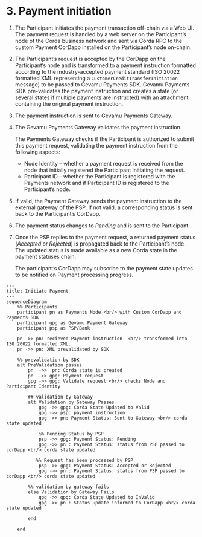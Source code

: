 # 3. Payment initiation

1. The Participant initiates the payment transaction off-chain via a Web UI. The payment request is handled by a web server on the Participant’s node of the Corda business network and sent via Corda RPC to the custom Payment CorDapp installed on the Participant’s node on-chain.

2. The Participant’s request is accepted by the CorDapp on the Participant’s node and is transformed to a payment instruction formatted according to the industry-accepted payment standard (ISO 20022 formatted XML representing a `CustomerCreditTransferInitiation` message) to be passed to Gevamu Payments SDK. Gevamu Payments SDK pre-validates the payment instruction and creates a state (or several states if multiple payments are instructed) with an attachment containing the original payment instruction.

3. The payment instruction is sent to Gevamu Payments Gateway.

4. The Gevamu Payments Gateway validates the payment instruction.  
  
    The Payments Gateway checks if the Participant is authorized to submit this payment request, validating the payment instruction from the following aspects:
    - Node Identity – whether a payment request is received from the node that initially registered the Participant initiating the request.
    - Participant ID – whether the Participant is registered with the Payments network and if Participant ID is registered to the Participant’s node.

5. If valid, the Payment Gateway sends the payment instruction to the external gateway of the PSP. 
   If not valid, a corresponding status is sent back to the Participant’s CorDapp. 
   
6. The payment status changes to _Pending_ and is sent to the Participant.

7. Once the PSP replies to the payment request, a returned payment status (_Accepted_ or _Rejected_) is propagated back to the Participant’s node. The updated status is made available as a new Corda state in the payment statuses chain.
  
    The participant’s CorDapp may subscribe to the payment state updates to be notified on Payment processing progress.

```mermaid
---
title: Initiate Payment
---
sequenceDiagram
    %% Participants
    participant pn as Payments Node <br/> with Custom CorDapp and Payments SDK 
    participant gpg as Gevamu Payment Gateway
    participant psp as PSP/Bank

    pn ->> pn: recieved Payment instruction  <br/> transformed into ISO 20022 formatted XML.
    pn ->> pn: XML prevalidated by SDK

    %% prevalidation by SDK
    alt PreValidation passes
        pn  ->>  pn: Corda state is created
        pn  ->> gpg: Payment request
        gpg ->> gpg: Validate request <br/> checks Node and Participant Identity

        ## validation by Gateway
        alt Validation by Gateway Passes
            gpg ->> gpg: Corda State Updated to Valid
            gpg ->> psp: payment instruction
            gpg ->> pn: Payment Status: Sent to Gateway <br/> corda state updated

            %% Pending Status by PSP
            psp ->> gpg: Payment Status: Pending
            gpg ->> pn : Payment Status: status from PSP passed to corDapp <br/> corda state updated
            
           %% Request has been processed by PSP 
            psp ->> gpg: Payment Status: Accepted or Rejected
            gpg ->> pn : Payment Status: status from PSP passed to corDapp <br/> corda state updated

        %% validation by gateway fails
        else Validation by Gateway Fails
            gpg ->> gpg: Corda State Updated to InValid
            gpg ->> pn : Status update informed to CorDapp <br/> corda state updated

        end
            
    end
```
